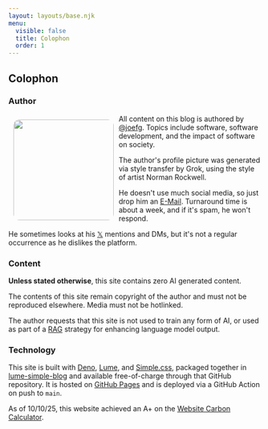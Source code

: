 ```yaml
---
layout: layouts/base.njk
menu:
  visible: false
  title: Colophon
  order: 1
---
```


## Colophon

### Author

<img
style="border-radius: 10%; float: left; padding: 10px"
src="https://avatars.githubusercontent.com/u/13489445?v=1"
width="200"/>

All content on this blog is authored by [@joefg](http://github.com/joefg). Topics
include software, software development, and the impact of software on society.

The author's profile picture was generated via style transfer by Grok, using
the style of artist Norman Rockwell.

He doesn't use much social media, so just drop him an
<a href="mailto:joe.fuller.gray@gmail.com">E-Mail</a>.
Turnaround time is about a week, and if it's spam, he won't respond.

He sometimes looks at his [𝕏](https://x.com/joefg_)
mentions and DMs, but it's not a regular occurrence as he dislikes the platform.

### Content

**Unless stated otherwise**, this site contains zero AI generated content.

The contents of this site remain copyright of the author and must not be
reproduced elsewhere. Media must not be hotlinked.

The author requests that this site is not used to train any form of AI, or used
as part of a
[RAG](https://blogs.nvidia.com/blog/what-is-retrieval-augmented-generation/)
strategy for enhancing language model output.

### Technology

This site is built with [Deno](https://deno.com/), [Lume](https://lume.land/),
and [Simple.css](https://simplecss.org/), packaged together in
[lume-simple-blog](https://github.com/joefg/lume-simple-blog) and available
free-of-charge through that GitHub repository. It is hosted on [GitHub
Pages](https://pages.github.com/) and is deployed via a GitHub Action on
push to `main`.

As of 10/10/25, this website achieved an A+ on the [Website Carbon
Calculator](https://www.websitecarbon.com/website/jfg-name/).
